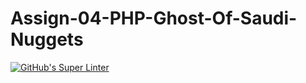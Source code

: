 # Assign-04-PHP-Ghost-Of-Saudi-Nuggets
[![GitHub's Super Linter](https://github.com/ICS20-Programming-Remy-S/Assign-04-PHP-Ghost-Of-Saudi-Nuggets/workflows/GitHub's%20Super%20Linter/badge.svg)](https://github.com/ICS20-Programming-Remy-S/Assign-04-PHP-Ghost-Of-Saudi-Nuggets/actions)